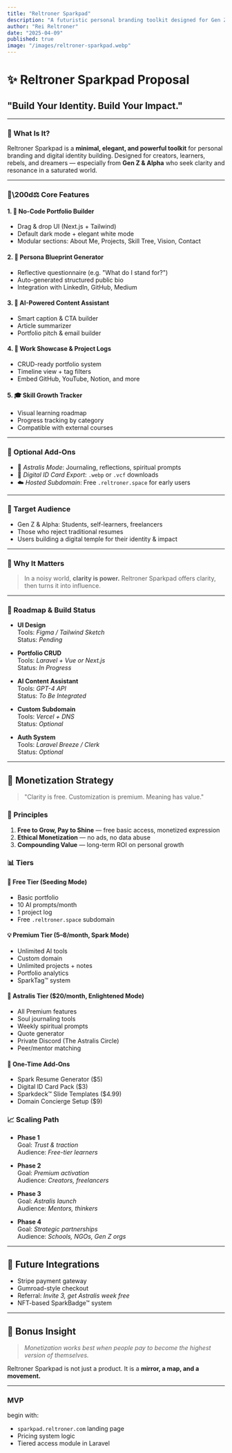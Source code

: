 ```yaml
---
title: "Reltroner Sparkpad"
description: "A futuristic personal branding toolkit designed for Gen Z & Alpha to build powerful digital identities through portfolio builders, AI content assistants, and growth trackers."
author: "Rei Reltroner"
date: "2025-04-09"
published: true
image: "/images/reltroner-sparkpad.webp"
---
```


# ✨ Reltroner Sparkpad Proposal

## "Build Your Identity. Build Your Impact."

---

### 🌟 What Is It?
Reltroner Sparkpad is a **minimal, elegant, and powerful toolkit** for personal branding and digital identity building.
Designed for creators, learners, rebels, and dreamers — especially from **Gen Z & Alpha** who seek clarity and resonance in a saturated world.

---

### 🧍️\200d⚖️ Core Features

#### 1. 🔧 No-Code Portfolio Builder
- Drag & drop UI (Next.js + Tailwind)
- Default dark mode + elegant white mode
- Modular sections: About Me, Projects, Skill Tree, Vision, Contact

#### 2. 🧠 Persona Blueprint Generator
- Reflective questionnaire (e.g. "What do I stand for?")
- Auto-generated structured public bio
- Integration with LinkedIn, GitHub, Medium

#### 3. 🤖 AI-Powered Content Assistant
- Smart caption & CTA builder
- Article summarizer
- Portfolio pitch & email builder

#### 4. 💼 Work Showcase & Project Logs
- CRUD-ready portfolio system
- Timeline view + tag filters
- Embed GitHub, YouTube, Notion, and more

#### 5. 🎓 Skill Growth Tracker
- Visual learning roadmap
- Progress tracking by category
- Compatible with external courses

---

### 🔐 Optional Add-Ons
- 🌌 *Astralis Mode*: Journaling, reflections, spiritual prompts
- 🪪 *Digital ID Card Export*: `.webp` or `.vcf` downloads
- ☁️ *Hosted Subdomain*: Free `.reltroner.space` for early users

---

### 🔬 Target Audience
- Gen Z & Alpha: Students, self-learners, freelancers
- Those who reject traditional resumes
- Users building a digital temple for their identity & impact

---

### 🌱 Why It Matters
> In a noisy world, **clarity is power.**
> Reltroner Sparkpad offers clarity, then turns it into influence.

---

### 🔮 Roadmap & Build Status

- **UI Design**  
  Tools: *Figma / Tailwind Sketch*  
  Status: *Pending*

- **Portfolio CRUD**  
  Tools: *Laravel + Vue or Next.js*  
  Status: *In Progress*

- **AI Content Assistant**  
  Tools: *GPT-4 API*  
  Status: *To Be Integrated*

- **Custom Subdomain**  
  Tools: *Vercel + DNS*  
  Status: *Optional*

- **Auth System**  
  Tools: *Laravel Breeze / Clerk*  
  Status: *Optional*

---

## 💸 Monetization Strategy
> "Clarity is free. Customization is premium. Meaning has value."

### 🌟 Principles
1. **Free to Grow, Pay to Shine** — free basic access, monetized expression
2. **Ethical Monetization** — no ads, no data abuse
3. **Compounding Value** — long-term ROI on personal growth

### 📊 Tiers

#### 🌱 Free Tier (Seeding Mode)
- Basic portfolio
- 10 AI prompts/month
- 1 project log
- Free `.reltroner.space` subdomain

#### 💡 Premium Tier ($5–$8/month, Spark Mode)
- Unlimited AI tools
- Custom domain
- Unlimited projects + notes
- Portfolio analytics
- SparkTag™ system

#### 🌌 Astralis Tier ($20/month, Enlightened Mode)
- All Premium features
- Soul journaling tools
- Weekly spiritual prompts
- Quote generator
- Private Discord (The Astralis Circle)
- Peer/mentor matching

#### 🧢 One-Time Add-Ons
- Spark Resume Generator ($5)
- Digital ID Card Pack ($3)
- Sparkdeck™ Slide Templates ($4.99)
- Domain Concierge Setup ($9)

### 📈 Scaling Path

 - **Phase 1**  
  Goal: *Trust & traction*  
  Audience: *Free-tier learners*

- **Phase 2**  
  Goal: *Premium activation*  
  Audience: *Creators, freelancers*

- **Phase 3**  
  Goal: *Astralis launch*  
  Audience: *Mentors, thinkers*

- **Phase 4**  
  Goal: *Strategic partnerships*  
  Audience: *Schools, NGOs, Gen Z orgs*

---

## 🔗 Future Integrations
- Stripe payment gateway
- Gumroad-style checkout
- Referral: *Invite 3, get Astralis week free*
- NFT-based SparkBadge™ system

---

## 🧠 Bonus Insight
> *Monetization works best when people pay to become the highest version of themselves.*

Reltroner Sparkpad is not just a product. It is a **mirror, a map, and a movement.**

---

### MVP
begin with:
- `sparkpad.reltroner.com` landing page
- Pricing system logic
- Tiered access module in Laravel
